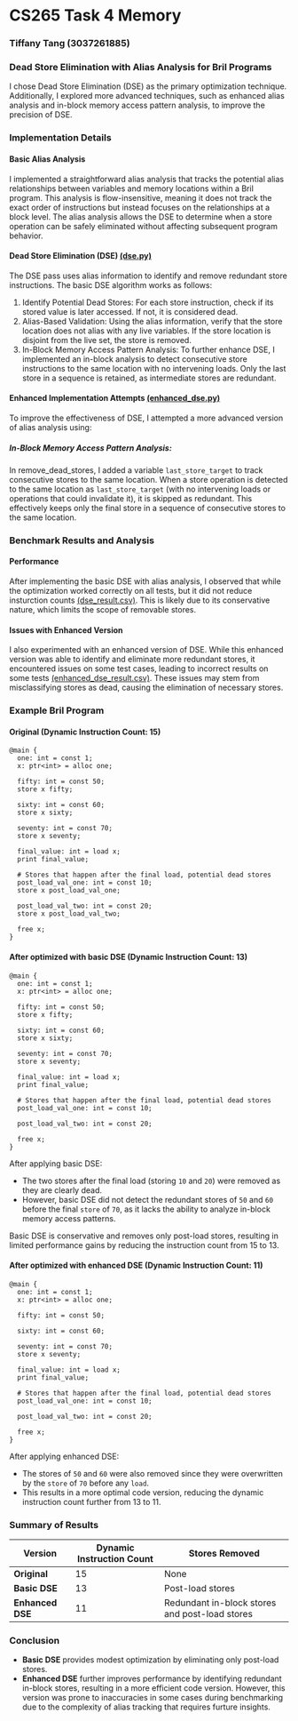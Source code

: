 # CS265 Task 4 Memory
### Tiffany Tang (3037261885)

### Dead Store Elimination with Alias Analysis for Bril Programs
I chose Dead Store Elimination (DSE) as the primary optimization technique. Additionally, I explored more advanced techniques, such as enhanced alias analysis and in-block memory access pattern analysis, to improve the precision of DSE.

### Implementation Details
#### Basic Alias Analysis
I implemented a straightforward alias analysis that tracks the potential alias relationships between variables and memory locations within a Bril program. This analysis is flow-insensitive, meaning it does not track the exact order of instructions but instead focuses on the relationships at a block level. The alias analysis allows the DSE to determine when a store operation can be safely eliminated without affecting subsequent program behavior.

#### Dead Store Elimination (DSE) [(dse.py)](./dse.py)
The DSE pass uses alias information to identify and remove redundant store instructions. The basic DSE algorithm works as follows:
1. Identify Potential Dead Stores: For each store instruction, check if its stored value is later accessed. If not, it is considered dead.
2. Alias-Based Validation: Using the alias information, verify that the store location does not alias with any live variables. If the store location is disjoint from the live set, the store is removed.
3. In-Block Memory Access Pattern Analysis: To further enhance DSE, I implemented an in-block analysis to detect consecutive store instructions to the same location with no intervening loads. Only the last store in a sequence is retained, as intermediate stores are redundant.

#### Enhanced Implementation Attempts [(enhanced_dse.py)](./enhanced_dse.py)
To improve the effectiveness of DSE, I attempted a more advanced version of alias analysis using:

##### In-Block Memory Access Pattern Analysis: 
In remove_dead_stores, I added a variable `last_store_target` to track consecutive stores to the same location. When a store operation is detected to the same location as `last_store_target` (with no intervening loads or operations that could invalidate it), it is skipped as redundant. This effectively keeps only the final store in a sequence of consecutive stores to the same location.

### Benchmark Results and Analysis
#### Performance
After implementing the basic DSE with alias analysis, I observed that while the optimization worked correctly on all tests, but it did not reduce insturction counts [(dse_result.csv)](./dse_result.csv). This is likely due to its conservative nature, which limits the scope of removable stores.

#### Issues with Enhanced Version
I also experimented with an enhanced version of DSE. While this enhanced version was able to identify and eliminate more redundant stores, it encountered issues on some test cases, leading to incorrect results on some tests [(enhanced_dse_result.csv)](./enhanced_dse_result.csv). These issues may stem from misclassifying stores as dead, causing the elimination of necessary stores.

### Example Bril Program

#### Original (Dynamic Instruction Count: 15)
```
@main {
  one: int = const 1;
  x: ptr<int> = alloc one;

  fifty: int = const 50;
  store x fifty;

  sixty: int = const 60;
  store x sixty;

  seventy: int = const 70;
  store x seventy;

  final_value: int = load x;
  print final_value;

  # Stores that happen after the final load, potential dead stores
  post_load_val_one: int = const 10;
  store x post_load_val_one;

  post_load_val_two: int = const 20;
  store x post_load_val_two;

  free x;
}
```

#### After optimized with basic DSE (Dynamic Instruction Count: 13)
```
@main {
  one: int = const 1;
  x: ptr<int> = alloc one;

  fifty: int = const 50;
  store x fifty;

  sixty: int = const 60;
  store x sixty;

  seventy: int = const 70;
  store x seventy;

  final_value: int = load x;
  print final_value;

  # Stores that happen after the final load, potential dead stores
  post_load_val_one: int = const 10;

  post_load_val_two: int = const 20;

  free x;
}
```

After applying basic DSE:
- The two stores after the final load (storing `10` and `20`) were removed as they are clearly dead.
- However, basic DSE did not detect the redundant stores of `50` and `60` before the final `store` of `70`, as it lacks the ability to analyze in-block memory access patterns.


Basic DSE is conservative and removes only post-load stores, resulting in limited performance gains by reducing the instruction count from 15 to 13.

#### After optimized with enhanced DSE (Dynamic Instruction Count: 11)

```
@main {
  one: int = const 1;
  x: ptr<int> = alloc one;

  fifty: int = const 50;

  sixty: int = const 60;

  seventy: int = const 70;
  store x seventy;

  final_value: int = load x;
  print final_value;

  # Stores that happen after the final load, potential dead stores
  post_load_val_one: int = const 10;

  post_load_val_two: int = const 20;

  free x;
}
```

After applying enhanced DSE:
- The stores of `50` and `60` were also removed since they were overwritten by the `store` of `70` before any `load`.
- This results in a more optimal code version, reducing the dynamic instruction count further from 13 to 11.

### Summary of Results

| Version             | Dynamic Instruction Count | Stores Removed         |
|---------------------|---------------------------|-------------------------|
| **Original**        | 15                        | None                   |
| **Basic DSE**       | 13                        | Post-load stores       |
| **Enhanced DSE**    | 11                        | Redundant in-block stores and post-load stores |

### Conclusion
- **Basic DSE** provides modest optimization by eliminating only post-load stores.
- **Enhanced DSE** further improves performance by identifying redundant in-block stores, resulting in a more efficient code version. However, this version was prone to inaccuracies in some cases during benchmarking due to the complexity of alias tracking that requires furture insights.